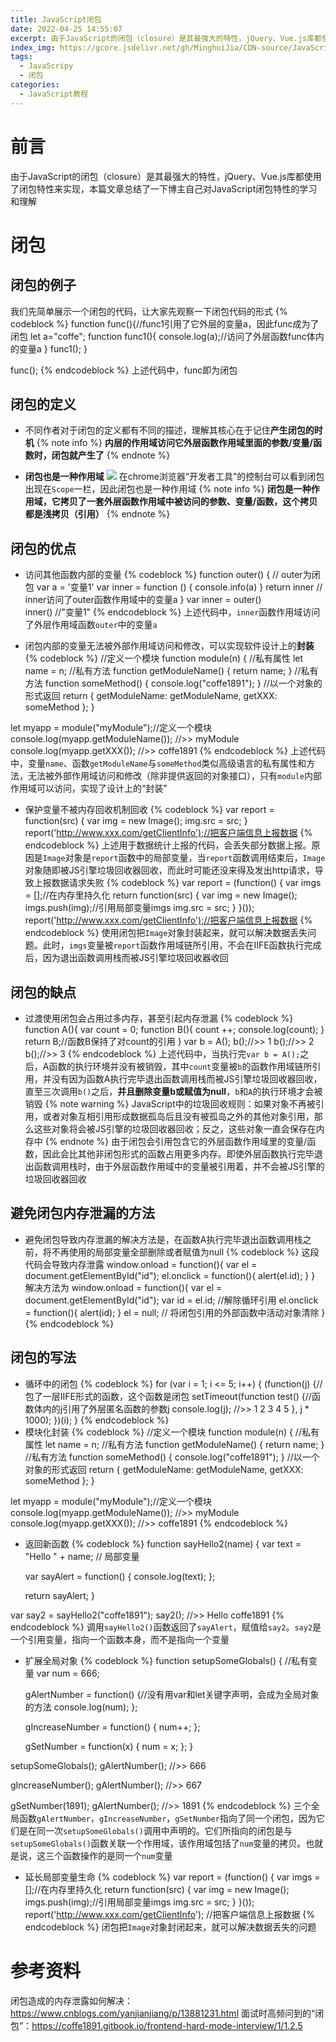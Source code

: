 ```yaml
---
title: JavaScript闭包
date: 2022-04-25 14:55:07
excerpt: 由于JavaScript的闭包（closure）是其最强大的特性，jQuery、Vue.js库都使用了闭包特性来实现，本篇文章总结了一下博主自己对JavaScript闭包特性的学习和理解
index_img: https://gcore.jsdelivr.net/gh/MinghuiJia/CDN-source/JavaScript_Closure/closure2.png
tags:
  - JavaScripy
  - 闭包
categories:
  - JavaScript教程
---
```


# 前言
由于JavaScript的闭包（closure）是其最强大的特性，jQuery、Vue.js库都使用了闭包特性来实现，本篇文章总结了一下博主自己对JavaScript闭包特性的学习和理解

# 闭包
## 闭包的例子
我们先简单展示一个闭包的代码，让大家先观察一下闭包代码的形式
{% codeblock %}
function func(){//func1引用了它外层的变量a，因此func成为了闭包
    let a="coffe";
    function func1(){
        console.log(a);//访问了外层函数func体内的变量a
    }
    func1();
}

func();
{% endcodeblock %}
上述代码中，func即为闭包

## 闭包的定义
- 不同作者对于闭包的定义都有不同的描述，理解其核心在于记住**产生闭包的时机**
{% note info %}
**内层的作用域访问它外层函数作用域里面的参数/变量/函数时，闭包就产生了**
{% endnote %}

- **闭包也是一种作用域**
![](https://gcore.jsdelivr.net/gh/MinghuiJia/CDN-source/JavaScript_Closure/closure1.png)
在chrome浏览器“开发者工具”的控制台可以看到闭包出现在`Scope`一栏，因此闭包也是一种作用域
{% note info %}
**闭包是一种作用域，它拷贝了一套外层函数作用域中被访问的参数、变量/函数，这个拷贝都是浅拷贝（引用）**
{% endnote %}

## 闭包的优点
- 访问其他函数内部的变量
{% codeblock %}
function outer() {	// outer为闭包
     var  a = '变量1'
     var  inner = function () {
            console.info(a)
     }
     return inner    // inner访问了outer函数作用域中的变量a
}
var  inner = outer()   
inner()   //"变量1"
{% endcodeblock %}
上述代码中，`inner`函数作用域访问了外层作用域函数`outer`中的变量`a`

- 闭包内部的变量无法被外部作用域访问和修改，可以实现软件设计上的**封装**
{% codeblock %}
//定义一个模块
function module(n) {
  //私有属性
  let name = n;
  //私有方法
  function getModuleName() {
    return name;
  }
  //私有方法
  function someMethod() {
    console.log("coffe1891");
  }
  //以一个对象的形式返回
  return {
    getModuleName: getModuleName,
    getXXX: someMethod
  };
}

let myapp = module("myModule");//定义一个模块
console.log(myapp.getModuleName()); //>> myModule
console.log(myapp.getXXX()); //>> coffe1891
{% endcodeblock %}
上述代码中，变量`name`、函数`getModuleName`与`someMethod`类似高级语言的私有属性和方法，无法被外部作用域访问和修改（除非提供返回的对象接口），只有`module`内部作用域可以访问，实现了设计上的“封装”

- 保护变量不被内存回收机制回收
{% codeblock %}
var report = function(src) {
    var img = new Image();
    img.src = src;
}
report('http://www.xxx.com/getClientInfo');//把客户端信息上报数据
{% endcodeblock %}
上述用于数据统计上报的代码，会丢失部分数据上报。原因是`Image`对象是`report`函数中的局部变量，当`report`函数调用结束后，`Image`对象随即被JS引擎垃圾回收器回收，而此时可能还没来得及发出http请求，导致上报数据请求失败
{% codeblock %}
var report = (function() {
    var imgs = [];//在内存里持久化
    return function(src) {
        var img = new Image();
        imgs.push(img);//引用局部变量imgs
        img.src = src;
    }
}());
report('http://www.xxx.com/getClientInfo');//把客户端信息上报数据
{% endcodeblock %}
使用闭包把`Image`对象封装起来，就可以解决数据丢失问题。此时，`imgs`变量被`report`函数作用域链所引用，不会在IIFE函数执行完成后，因为退出函数调用栈而被JS引擎垃圾回收器收回

## 闭包的缺点
- 过渡使用闭包会占用过多内存，甚至引起内存泄漏
{% codeblock %}
function A(){
    var count = 0;
    function B(){
       count ++;
       console.log(count);
    }
    return B;//函数B保持了对count的引用
}
var b = A();
b();//>> 1
b();//>> 2
b();//>> 3
{% endcodeblock %}
上述代码中，当执行完`var b = A();`之后，A函数的执行环境并没有被销毁，其中`count`变量被`b`的函数作用域链所引用，并没有因为函数A执行完毕退出函数调用栈而被JS引擎垃圾回收器回收，直至三次调用`b()`之后，**并且删除变量b或赋值为null**，`b`和`A`的执行环境才会被销毁
{% note warning %}
JavaScript中的垃圾回收规则：如果对象不再被引用，或者对象互相引用形成数据孤岛后且没有被孤岛之外的其他对象引用，那么这些对象将会被JS引擎的垃圾回收器回收；反之，这些对象一直会保存在内存中
{% endnote %}
由于闭包会引用包含它的外层函数作用域里的变量/函数，因此会比其他非闭包形式的函数占用更多内存。即使外层函数执行完毕退出函数调用栈时，由于外层函数作用域中的变量被引用着，并不会被JS引擎的垃圾回收器回收

## 避免闭包内存泄漏的方法
- 避免闭包导致内存泄漏的解决方法是，在函数A执行完毕退出函数调用栈之前，将不再使用的局部变量全部删除或者赋值为null
{% codeblock %}
这段代码会导致内存泄露
window.onload = function(){
    var el = document.getElementById("id");
    el.onclick = function(){
        alert(el.id);
    }
}
解决方法为
window.onload = function(){
    var el = document.getElementById("id");
    var id = el.id;                                      //解除循环引用
    el.onclick = function(){
        alert(id); 
    }
    el = null;                                          // 将闭包引用的外部函数中活动对象清除
}
{% endcodeblock %}

## 闭包的写法
- 循环中的闭包
{% codeblock %}
for (var i = 1; i <= 5; i++) {
  (function(j) {//包了一层IIFE形式的函数，这个函数是闭包
    setTimeout(function test() {//函数体内的j引用了外层匿名函数的参数j
      console.log(j); //>> 1 2 3 4 5
    }, j * 1000);
  })(i);
}
{% endcodeblock %}
- 模块化封装
{% codeblock %}
//定义一个模块
function module(n) {
  //私有属性
  let name = n;
  //私有方法
  function getModuleName() {
    return name;
  }
  //私有方法
  function someMethod() {
    console.log("coffe1891");
  }
  //以一个对象的形式返回
  return {
    getModuleName: getModuleName,
    getXXX: someMethod
  };
}

let myapp = module("myModule");//定义一个模块
console.log(myapp.getModuleName()); //>> myModule
console.log(myapp.getXXX()); //>> coffe1891
{% endcodeblock %}
- 返回新函数
{% codeblock %}
function sayHello2(name) {
    var text = "Hello " + name; // 局部变量

    var sayAlert = function() {
        console.log(text);
    };

    return sayAlert;
}

var say2 = sayHello2("coffe1891");
say2(); //>> Hello coffe1891
{% endcodeblock %}
调用`sayHello2()`函数返回了`sayAlert`，赋值给`say2`。`say2`是一个引用变量，指向一个函数本身，而不是指向一个变量

- 扩展全局对象
{% codeblock %}
function setupSomeGlobals() {
    //私有变量
    var num = 666;

    gAlertNumber = function() {//没有用var和let关键字声明，会成为全局对象的方法
        console.log(num);
    };

    gIncreaseNumber = function() {
        num++;
    };

    gSetNumber = function(x) {
        num = x;
    };
}

setupSomeGlobals();
gAlertNumber(); //>> 666

gIncreaseNumber();
gAlertNumber(); //>> 667

gSetNumber(1891);
gAlertNumber(); //>> 1891
{% endcodeblock %}
三个全局函数`gAlertNumber`，`gIncreaseNumber`，`gSetNumber`指向了同一个闭包，因为它们是在同一次`setupSomeGlobals()`调用中声明的。它们所指向的闭包是与`setupSomeGlobals()`函数关联一个作用域，该作用域包括了`num`变量的拷贝。也就是说，这三个函数操作的是同一个`num`变量

- 延长局部变量生命
{% codeblock %}
var report = (function() {
    var imgs = [];//在内存里持久化
    return function(src) {
        var img = new Image();
        imgs.push(img);//引用局部变量imgs
        img.src = src;
    }
}());
report('http://www.xxx.com/getClientInfo'); //把客户端信息上报数据
{% endcodeblock %}
闭包把`Image`对象封闭起来，就可以解决数据丢失的问题


# 参考资料
闭包造成的内存泄露如何解决：https://www.cnblogs.com/yanjianjiang/p/13881231.html
面试时高频问到的“闭包”：https://coffe1891.gitbook.io/frontend-hard-mode-interview/1/1.2.5
